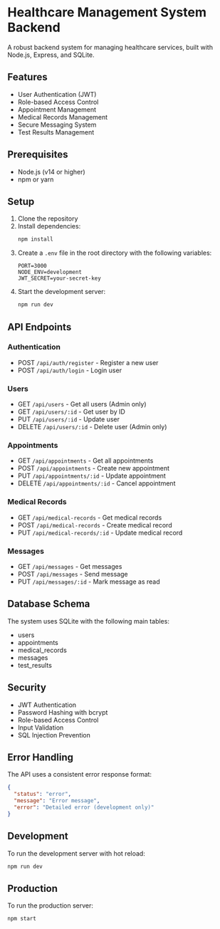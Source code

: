 # Healthcare Management System Backend

A robust backend system for managing healthcare services, built with Node.js, Express, and SQLite.

## Features

- User Authentication (JWT)
- Role-based Access Control
- Appointment Management
- Medical Records Management
- Secure Messaging System
- Test Results Management

## Prerequisites

- Node.js (v14 or higher)
- npm or yarn

## Setup

1. Clone the repository
2. Install dependencies:
   ```bash
   npm install
   ```
3. Create a `.env` file in the root directory with the following variables:
   ```
   PORT=3000
   NODE_ENV=development
   JWT_SECRET=your-secret-key
   ```
4. Start the development server:
   ```bash
   npm run dev
   ```

## API Endpoints

### Authentication
- POST `/api/auth/register` - Register a new user
- POST `/api/auth/login` - Login user

### Users
- GET `/api/users` - Get all users (Admin only)
- GET `/api/users/:id` - Get user by ID
- PUT `/api/users/:id` - Update user
- DELETE `/api/users/:id` - Delete user (Admin only)

### Appointments
- GET `/api/appointments` - Get all appointments
- POST `/api/appointments` - Create new appointment
- PUT `/api/appointments/:id` - Update appointment
- DELETE `/api/appointments/:id` - Cancel appointment

### Medical Records
- GET `/api/medical-records` - Get medical records
- POST `/api/medical-records` - Create medical record
- PUT `/api/medical-records/:id` - Update medical record

### Messages
- GET `/api/messages` - Get messages
- POST `/api/messages` - Send message
- PUT `/api/messages/:id` - Mark message as read

## Database Schema

The system uses SQLite with the following main tables:
- users
- appointments
- medical_records
- messages
- test_results

## Security

- JWT Authentication
- Password Hashing with bcrypt
- Role-based Access Control
- Input Validation
- SQL Injection Prevention

## Error Handling

The API uses a consistent error response format:
```json
{
  "status": "error",
  "message": "Error message",
  "error": "Detailed error (development only)"
}
```

## Development

To run the development server with hot reload:
```bash
npm run dev
```

## Production

To run the production server:
```bash
npm start
``` 